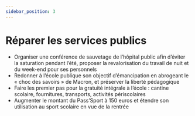 ```yaml
---
sidebar_position: 3
---
```


# Réparer les services publics

- Organiser une conférence de sauvetage de l’hôpital public afin d’éviter la saturation pendant l’été, proposer la revalorisation du travail de nuit et du week-end pour ses personnels 
- Redonner à l’école publique son objectif d’émancipation en abrogeant le « choc des savoirs » de Macron, et préserver la liberté pédagogique 
- Faire les premier pas pour la gratuité intégrale à l’école : cantine scolaire, fournitures, transports, activités périscolaires 
- Augmenter le montant du Pass’Sport à 150 euros et étendre son utilisation au sport scolaire en vue de la rentrée